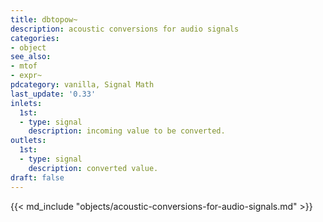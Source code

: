 ```yaml
---
title: dbtopow~
description: acoustic conversions for audio signals
categories:
- object
see_also:
- mtof
- expr~
pdcategory: vanilla, Signal Math
last_update: '0.33'
inlets:
  1st:
  - type: signal
    description: incoming value to be converted.
outlets:
  1st:
  - type: signal
    description: converted value.
draft: false
---
```

{{< md_include "objects/acoustic-conversions-for-audio-signals.md" >}}
